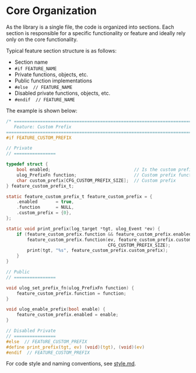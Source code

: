 # Core Organization

As the library is a single file, the code is organized into sections. Each section is responsible for a specific functionality or feature and ideally rely only on the core functionality.

Typical feature section structure is as follows:

- Section name
- `#if FEATURE_NAME`
- Private functions, objects, etc.
- Public function implementations
- `#else  // FEATURE_NAME`
- Disabled private functions, objects, etc.
- `#endif  // FEATURE_NAME`

The example is shown below:

```c
/* ============================================================================
   Feature: Custom Prefix
============================================================================ */
#if FEATURE_CUSTOM_PREFIX

// Private
// ================

typedef struct {
    bool enabled;                                // Is the custom prefix enabled
    ulog_PrefixFn function;                      // Custom prefix function
    char custom_prefix[CFG_CUSTOM_PREFIX_SIZE];  // Custom prefix
} feature_custom_prefix_t;

static feature_custom_prefix_t feature_custom_prefix = {
    .enabled       = true,
    .function      = NULL,
    .custom_prefix = {0},
};

static void print_prefix(log_target *tgt, ulog_Event *ev) {
    if (feature_custom_prefix.function && feature_custom_prefix.enabled) {
        feature_custom_prefix.function(ev, feature_custom_prefix.custom_prefix,
                                       CFG_CUSTOM_PREFIX_SIZE);
        print(tgt, "%s", feature_custom_prefix.custom_prefix);
    }
}

// Public
// ================

void ulog_set_prefix_fn(ulog_PrefixFn function) {
    feature_custom_prefix.function = function;
}

void ulog_enable_prefix(bool enable) {
    feature_custom_prefix.enabled = enable;
}

// Disabled Private
// ================
#else  // FEATURE_CUSTOM_PREFIX
#define print_prefix(tgt, ev) (void)(tgt), (void)(ev)
#endif  // FEATURE_CUSTOM_PREFIX

```

For code style and naming conventions, see [style.md](style.md).
